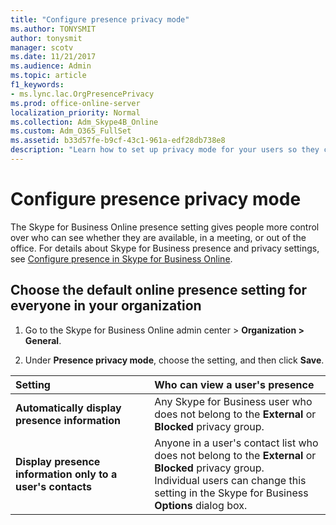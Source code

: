 ```yaml
---
title: "Configure presence privacy mode"
ms.author: TONYSMIT
author: tonysmit
manager: scotv
ms.date: 11/21/2017
ms.audience: Admin
ms.topic: article
f1_keywords:
- ms.lync.lac.OrgPresencePrivacy
ms.prod: office-online-server
localization_priority: Normal
ms.collection: Adm_Skype4B_Online
ms.custom: Adm_O365_FullSet
ms.assetid: b33d57fe-b9cf-43c1-961a-edf28db738e8
description: "Learn how to set up privacy mode for your users so they can better control how people see their availability. "
---
```


# Configure presence privacy mode

The Skype for Business Online presence setting gives people more control over who can see whether they are available, in a meeting, or out of the office. For details about Skype for Business presence and privacy settings, see [Configure presence in Skype for Business Online](configure-presence-in-skype-for-business-online.md). 
  
## Choose the default online presence setting for everyone in your organization
<a name="__top"> </a>

1. Go to the Skype for Business Online admin center > **Organization > General**.
    
2. Under **Presence privacy mode**, choose the setting, and then click **Save**.
    
|**Setting**|**Who can view a user's presence**|
|:-----|:-----|
|**Automatically display presence information** <br/> |Any Skype for Business user who does not belong to the **External** or **Blocked** privacy group. <br/> |
|**Display presence information only to a user's contacts** <br/> |Anyone in a user's contact list who does not belong to the **External** or **Blocked** privacy group. <br/> Individual users can change this setting in the Skype for Business **Options** dialog box. <br/> |
   

